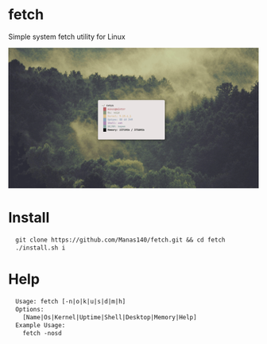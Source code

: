 # fetch
Simple system fetch utility for Linux
<p>
  <img src="preview.gif">
</p>

# Install
```
  git clone https://github.com/Manas140/fetch.git && cd fetch
  ./install.sh i
```

# Help
```
  Usage: fetch [-n|o|k|u|s|d|m|h]
  Options:
    [Name|Os|Kernel|Uptime|Shell|Desktop|Memory|Help]
  Example Usage:
    fetch -nosd
```
